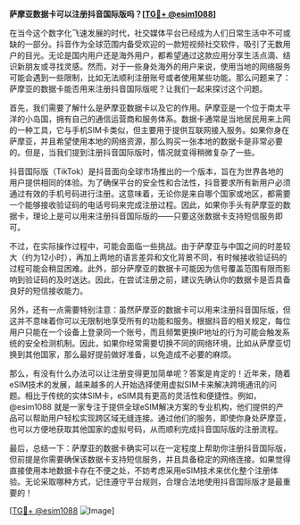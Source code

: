 **萨摩亚数据卡可以注册抖音国际版吗？[[TG💪+ @esim1088](https://t.me/s/esim1088)]**

在当今这个数字化飞速发展的时代，社交媒体平台已经成为人们日常生活中不可或缺的一部分。抖音作为全球范围内备受欢迎的一款短视频社交软件，吸引了无数用户的目光。无论是国内用户还是海外用户，都希望通过这款应用分享生活点滴、结识新朋友或寻找灵感。然而，对于一些身处海外的用户来说，使用当地的网络服务可能会遇到一些限制，比如无法顺利注册账号或者使用某些功能。那么问题来了：萨摩亚的数据卡能否用来注册抖音国际版呢？让我们一起来探讨这个问题。

首先，我们需要了解什么是萨摩亚数据卡以及它的作用。萨摩亚是一个位于南太平洋的小岛国，拥有自己的通信运营商和服务体系。数据卡通常是当地居民用来上网的一种工具，它与手机SIM卡类似，但主要用于提供互联网接入服务。如果你身在萨摩亚，并且希望使用本地的网络资源，那么购买一张本地的数据卡是非常必要的。但是，当我们提到注册抖音国际版时，情况就变得稍微复杂了一些。

抖音国际版（TikTok）是抖音面向全球市场推出的一个版本，旨在为世界各地的用户提供相同的体验。为了确保平台的安全性和合法性，抖音要求所有新用户必须通过有效的手机号码进行注册。这意味着，无论你是来自哪个国家或地区，都需要一个能够接收验证码的电话号码来完成注册过程。因此，如果你手头有萨摩亚的数据卡，理论上是可以用来注册抖音国际版的——只要这张数据卡支持短信服务即可。

不过，在实际操作过程中，可能会面临一些挑战。由于萨摩亚与中国之间的时差较大（约为12小时），再加上两地的语言差异和文化背景不同，有时候接收验证码的过程可能会稍显困难。此外，部分萨摩亚的数据卡可能因为信号覆盖范围有限而影响到验证码的及时送达。因此，在尝试注册之前，建议先确认你的数据卡是否具备良好的短信接收能力。

另外，还有一点需要特别注意：虽然萨摩亚的数据卡可以用来注册抖音国际版，但这并不意味着你可以无限制地享受所有的功能和服务。根据抖音的相关规定，每位用户只能在一个设备上登录同一个账号，而且频繁更换IP地址的行为可能会触发系统的安全检测机制。因此，如果你经常需要切换不同的网络环境，比如从萨摩亚切换到其他国家，那么最好提前做好准备，以免造成不必要的麻烦。

那么，有没有什么办法可以让注册变得更加简单呢？答案是肯定的！近年来，随着eSIM技术的发展，越来越多的人开始选择使用虚拟SIM卡来解决跨境通讯的问题。相比于传统的实体SIM卡，eSIM具有更高的灵活性和便捷性。例如，@esim1088 就是一家专注于提供全球eSIM解决方案的专业机构，他们提供的产品可以帮助用户轻松实现跨区域无缝连接。通过他们的服务，即使你身处萨摩亚，也可以方便地获取其他国家的虚拟号码，从而顺利完成抖音国际版的注册流程。

最后，总结一下：萨摩亚的数据卡确实可以在一定程度上帮助你注册抖音国际版，但前提是你需要确保该数据卡支持短信服务，并且具备稳定的网络连接。如果觉得直接使用本地数据卡存在不便之处，不妨考虑采用eSIM技术来优化整个注册体验。无论采取哪种方式，记住遵守平台规则，合理合法地使用抖音国际版才是最重要的！

[[TG💪+ @esim1088](https://t.me/s/esim1088) ![Image](https://i.postimg.cc/4NQfJmqS/Snipaste-2025-05-13-00-14-12.png)]